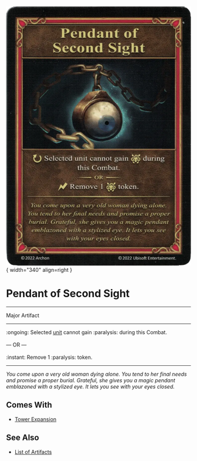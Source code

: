 ![Pendant of Second Sight](../assets/artifacts_major-pendant_of_second_sight.webp){ width="340" align=right }

# Pendant of Second Sight
___
Major Artifact
___
:ongoing: Selected [unit](../units.md) cannot gain :paralysis: during this Combat.<br><br>— OR —<br><br>:instant: Remove 1 :paralysis: token.
___
*You come upon a very old woman dying alone. You tend to her final needs and promise a proper burial. Grateful, she gives you a magic pendant emblazoned with a stylized eye. It lets you see with your eyes closed.*


## Comes With

- [Tower Expansion](../content.md)


## See Also

- [List of Artifacts](../artifacts.md)
